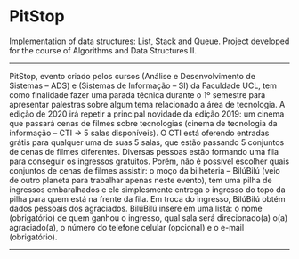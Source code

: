 # PitStop

Implementation of data structures: List, Stack and Queue.
Project developed for the course of Algorithms and Data Structures II.

*************************************************************************************************
PitStop, evento criado pelos cursos (Análise e Desenvolvimento de Sistemas – ADS) e (Sistemas
de Informação – SI) da Faculdade UCL, tem como finalidade fazer uma parada técnica durante
o 1º semestre para apresentar palestras sobre algum tema relacionado a área de tecnologia. A
edição de 2020 irá repetir a principal novidade da edição 2019: um cinema que passará cenas
de filmes sobre tecnologias (cinema de tecnologia da informação – CTI → 5 salas disponíveis).
O CTI está oferendo entradas grátis para qualquer uma de suas 5 salas, que estão passando 5
conjuntos de cenas de filmes diferentes. Diversas pessoas estão formando uma fila para
conseguir os ingressos gratuitos. Porém, não é possível escolher quais conjuntos de cenas de
filmes assistir: o moço da bilheteria – BilúBilú (veio de outro planeta para trabalhar apenas
neste evento), tem uma pilha de ingressos embaralhados e ele simplesmente entrega o
ingresso do topo da pilha para quem está na frente da fila. Em troca do ingresso, BilúBilú obtém
dados pessoais dos agraciados.
BilúBilú insere em uma lista: o nome (obrigatório) de quem ganhou o ingresso, qual sala será
direcionado(a) o(a) agraciado(a), o número do telefone celular (opcional) e o e-mail
(obrigatório).
*************************************************************************************************
